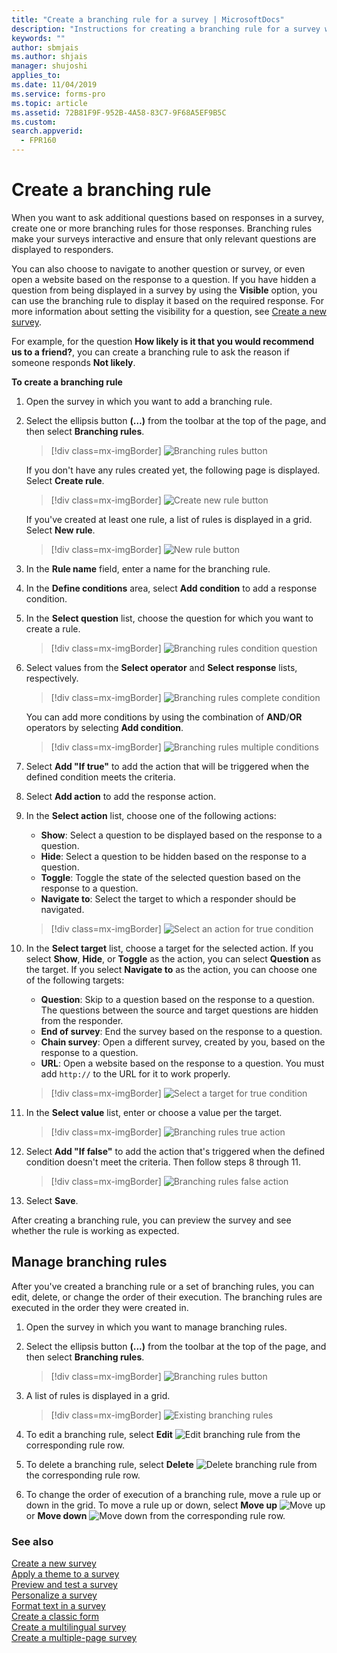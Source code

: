 ```yaml
---
title: "Create a branching rule for a survey | MicrosoftDocs"
description: "Instructions for creating a branching rule for a survey with Microsoft Forms Pro"
keywords: ""
author: sbmjais
ms.author: shjais
manager: shujoshi
applies_to: 
ms.date: 11/04/2019
ms.service: forms-pro
ms.topic: article
ms.assetid: 72B81F9F-952B-4A58-83C7-9F68A5EF9B5C
ms.custom: 
search.appverid:
  - FPR160
---
```


# Create a branching rule

When you want to ask additional questions based on responses in a survey, create one or more branching rules for those responses. Branching rules make your surveys interactive and ensure that only relevant questions are displayed to responders.

You can also choose to navigate to another question or survey, or even open a website based on the response to a question. If you have hidden a question from being displayed in a survey by using the **Visible** option, you can use the branching rule to display it based on the required response. For more information about setting the visibility for a question, see [Create a new survey](create-new-survey.md).

For example, for the question **How likely is it that you would recommend us to a friend?**, you can create a branching rule to ask the reason if someone responds **Not likely**.

**To create a branching rule**

1.	Open the survey in which you want to add a branching rule.

2.	Select the ellipsis button **(…)** from the toolbar at the top of the page, and then select **Branching rules**.

    > [!div class=mx-imgBorder]
    > ![Branching rules button](media/branching-rules-button.png "Branching rules button")

    If you don't have any rules created yet, the following page is displayed. Select **Create rule**.

    > [!div class=mx-imgBorder]
    > ![Create new rule button](media/create-rule-button.png "Create new rule button") 

    If you've created at least one rule, a list of rules is displayed in a grid. Select **New rule**.
 
    > [!div class=mx-imgBorder]
    > ![New rule button](media/branch-new-rule-button.png "New rule button")

3.	In the **Rule name** field, enter a name for the branching rule.

4.	In the **Define conditions** area, select **Add condition** to add a response condition.

5.	In the **Select question** list, choose the question for which you want to create a rule.

    > [!div class=mx-imgBorder]
    > ![Branching rules condition question](media/branch-condition-question.png "Branching rules condition question")

6.	Select values from the **Select operator** and **Select response** lists, respectively.

    > [!div class=mx-imgBorder]
    > ![Branching rules complete condition](media/branch-condition.png "Branching rules complete condition")

    You can add more conditions by using the combination of **AND**/**OR** operators by selecting **Add condition**.

    > [!div class=mx-imgBorder]
    > ![Branching rules multiple conditions](media/branch-multi-condition.png "Branching rules multiple conditions")

7.	Select **Add "If true"** to add the action that will be triggered when the defined condition meets the criteria.

8.	Select **Add action** to add the response action.

9.	In the **Select action** list, choose one of the following actions:

    - **Show**: Select a question to be displayed based on the response to a question.
    - **Hide**: Select a question to be hidden based on the response to a question.
    - **Toggle**: Toggle the state of the selected question based on the response to a question.
    - **Navigate to**: Select the target to which a responder should be navigated.

    > [!div class=mx-imgBorder]
    > ![Select an action for true condition](media/branch-true-select-action.png "Select an action for a true condition")

10.	In the **Select target** list, choose a target for the selected action. If you select **Show**, **Hide**, or **Toggle** as the action, you can select **Question** as the target. If you select **Navigate to** as the action, you can choose one of the following targets:

    - **Question**: Skip to a question based on the response to a question. The questions between the source and target questions are hidden from the responder.
    - **End of survey**: End the survey based on the response to a question.
    - **Chain survey**: Open a different survey, created by you, based on the response to a question.
    - **URL**: Open a website based on the response to a question. You must add `http://` to the URL for it to work properly.

    > [!div class=mx-imgBorder]
    > ![Select a target for true condition](media/branch-true-select-target.png "Select a target for a true condition")

11.	In the **Select value** list, enter or choose a value per the target.

    > [!div class=mx-imgBorder]
    > ![Branching rules true action](media/branch-true-action.png "Branching rules true action")

12.	Select **Add "If false"** to add the action that's triggered when the defined condition doesn't meet the criteria. Then follow steps 8 through 11.

    > [!div class=mx-imgBorder]
    > ![Branching rules false action](media/branch-false-action.png "Branching rules false action")

13. Select **Save**.

After creating a branching rule, you can preview the survey and see whether the rule is working as expected.

## Manage branching rules

After you've created a branching rule or a set of branching rules, you can edit, delete, or change the order of their execution. The branching rules are executed in the order they were created in.

1. Open the survey in which you want to manage branching rules.
 
2. Select the ellipsis button **(...)** from the toolbar at the top of the page, and then select **Branching rules**.

    > [!div class=mx-imgBorder]
    > ![Branching rules button](media/branching-rules-button.png "Branching rules button")

3. A list of rules is displayed in a grid.

    > [!div class=mx-imgBorder]
    > ![Existing branching rules](media/existing-rules.png "Existing branching rules")

4. To edit a branching rule, select **Edit** ![Edit branching rule](media/edit-rule.png "Edit branching rule") from the corresponding rule row.

5. To delete a branching rule, select **Delete** ![Delete branching rule](media/delete-rule.png "Delete branching rule") from the corresponding rule row.

6. To change the order of execution of a branching rule, move a rule up or down in the grid. To move a rule up or down, select **Move up** ![Move up](media/move-up-rule.png "Move up") or **Move down** ![Move down](media/move-down-rule.png "Move down") from the corresponding rule row.

### See also

[Create a new survey](create-new-survey.md)<br>
[Apply a theme to a survey](apply-theme.md)<br>
[Preview and test a survey](preview-test-survey.md)<br>
[Personalize a survey](personalize-survey.md)<br>
[Format text in a survey](survey-text-format.md)<br>
[Create a classic form](create-classic-form.md)<br>
[Create a multilingual survey](create-multilingual-survey.md)<br>
[Create a multiple-page survey](create-multipage-survey.md)

